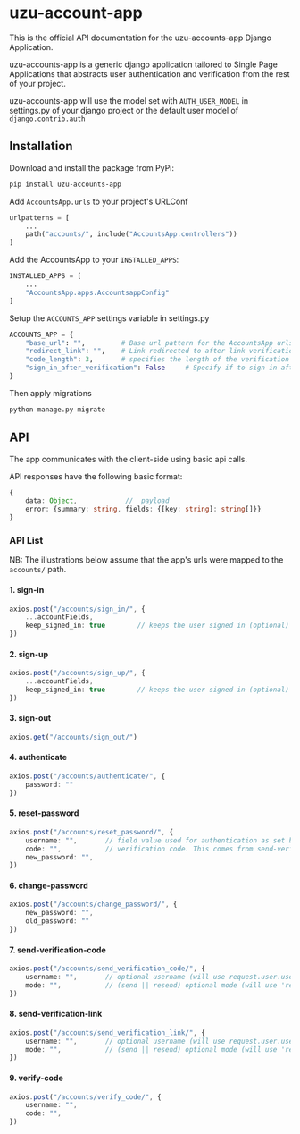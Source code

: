 # uzu-account-app

This is the official API documentation for the uzu-accounts-app Django Application.

uzu-accounts-app is a generic django application tailored to Single Page Applications that abstracts user authentication and verification from the rest of your project.

uzu-accounts-app will use the model set with `AUTH_USER_MODEL` in settings.py of your django project or the default user model of `django.contrib.auth`


## Installation

Download and install the package from PyPi:
````bash
pip install uzu-accounts-app
````

Add `AccountsApp.urls` to your project's URLConf
````Python
urlpatterns = [
	...
	path("accounts/", include("AccountsApp.controllers"))
]
````

Add the AccountsApp to your `INSTALLED_APPS`:
````Python
INSTALLED_APPS = [
	...
	"AccountsApp.apps.AccountsappConfig"
]
````

Setup the `ACCOUNTS_APP` settings variable in settings.py
````Python
ACCOUNTS_APP = {
	"base_url": "",			# Base url pattern for the AccountsApp urls
	"redirect_link": "", 	# Link redirected to after link verification 
	"code_length": 3, 		# specifies the length of the verification code
	"sign_in_after_verification": False		# Specify if to sign in after verification is successful
}
````

Then apply migrations

````Bash
python manage.py migrate
````
## API 
The app communicates with the client-side using basic api calls. 

API responses have the following basic format:
````typescript
{
	data: Object,  			 //  payload
	error: {summary: string, fields: {[key: string]: string[]}}            //  error string in case an error occurs (status == False)
}
````


### API List

NB: The illustrations below assume that the app's urls were mapped to the `accounts/` path.

#### 1. sign-in

````typescript
axios.post("/accounts/sign_in/", {
	...accountFields,
	keep_signed_in: true 		// keeps the user signed in (optional)
})
````


#### 2. sign-up

````typescript
axios.post("/accounts/sign_up/", {
	...accountFields,
	keep_signed_in: true 		// keeps the user signed in (optional)
})
````


#### 3. sign-out
````typescript
axios.get("/accounts/sign_out/")
````


#### 4. authenticate
````typescript
axios.post("/accounts/authenticate/", {
	password: ""
})
````


#### 5. reset-password
````typescript
axios.post("/accounts/reset_password/", {
	username: "",		// field value used for authentication as set by user_model.USERNAME_FIELD
	code: "",			// verification code. This comes from send-verification-code 
	new_password: "",
})
````


#### 6. change-password
````typescript
axios.post("/accounts/change_password/", {
	new_password: "",
	old_password: ""
})
````

#### 7. send-verification-code
````typescript
axios.post("/accounts/send_verification_code/", {
	username: "",		// optional username (will use request.user.username if a user is signed in when this field is not specified. Fails otherwise)
	mode: "",			// (send || resend) optional mode (will use 'resend' by default, if set to 'send', the verification code is updated before sending) 
})
````

#### 8. send-verification-link
````typescript
axios.post("/accounts/send_verification_link/", {
	username: "",		// optional username (will use request.user.username if a user is signed in when this field is not specified. Fails otherwise)
	mode: "",			// (send || resend) optional mode (will use 'resend' by default, if set to 'send', the verification code is updated before sending) 
})
````

#### 9. verify-code
````typescript
axios.post("/accounts/verify_code/", {
	username: "",		
	code: "",			
})
````